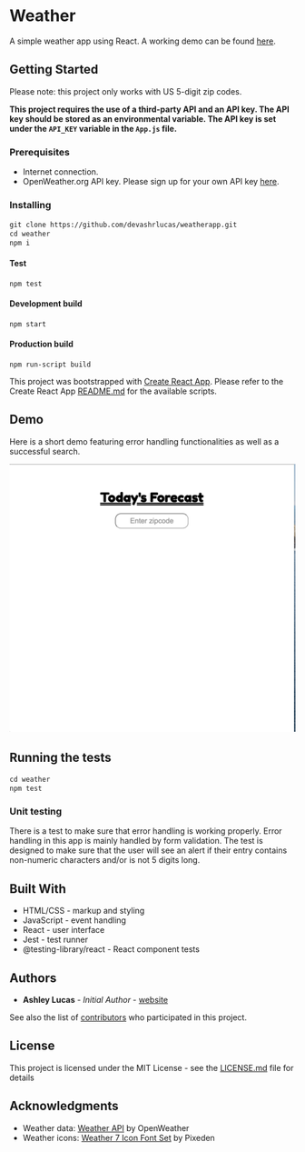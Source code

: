 # Weather

A simple weather app using React. A working demo can be found [here](https://devashrlucas.github.io/weatherapp/).

## Getting Started

Please note: this project only works with US 5-digit zip codes.

**This project requires the use of a third-party API and an API key. The API key should be stored as an environmental variable. The API key is set under the `API_KEY` variable in the `App.js` file.**

### Prerequisites

* Internet connection.
* OpenWeather.org API key. Please sign up for your own API key [here](https://openweathermap.org/api).

### Installing

```
git clone https://github.com/devashrlucas/weatherapp.git
cd weather
npm i
```
#### Test
```
npm test
```

#### Development build
```
npm start
```

#### Production build
```
npm run-script build
```


This project was bootstrapped with [Create React App](https://github.com/facebook/create-react-app). Please refer to the Create React App [README.md](https://github.com/facebook/create-react-app/blob/master/packages/cra-template-typescript/template/README.md) for the available scripts.


## Demo

Here is a short demo featuring error handling functionalities as well as a successful search.

![demo](demo.gif)

## Running the tests
```
cd weather
npm test
```

### Unit testing

There is a test to make sure that error handling is working properly. Error handling in this app is mainly handled by form validation. The test is designed to make sure that the user will see an alert if their entry contains non-numeric characters and/or is not 5 digits long.


## Built With

* HTML/CSS - markup and styling
* JavaScript - event handling
* React - user interface
* Jest - test runner
* @testing-library/react - React component tests

## Authors

* **Ashley Lucas** - *Initial Author* - [website](https://devashrlucas.github.io/)

See also the list of [contributors](https://github.com/devashrlucas/weatherapp/graphs/contributors) who participated in this project.

## License

This project is licensed under the MIT License - see the [LICENSE.md](LICENSE.md) file for details

## Acknowledgments

* Weather data: [Weather API](https://openweathermap.org/api) by OpenWeather
* Weather icons: [Weather 7 Icon Font Set](https://www.pixeden.com/icon-fonts/weather-7-icon-font-set) by Pixeden
